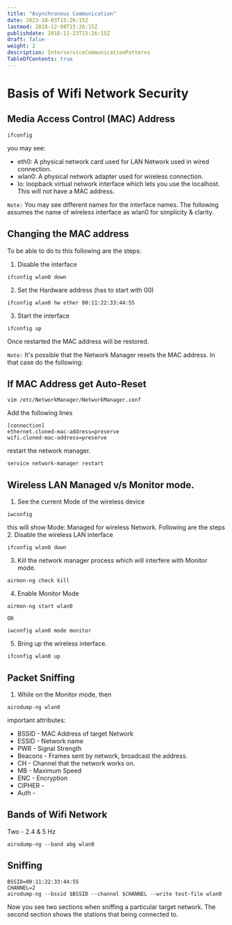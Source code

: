 ```yaml
---
title: "Asynchronous Communication"
date: 2023-10-03T15:26:15Z
lastmod: 2018-12-08T15:26:15Z
publishdate: 2018-11-23T15:26:15Z
draft: false
weight: 2
description: InterserviceCommunicationPatterns
TableOfContents: true
---
```


# Basis of Wifi Network Security
## Media Access Control (MAC) Address
```shell
ifconfig
```
you may see:
- eth0: A physical network card used for LAN Network used in wired connection. 
- wlan0: A physical network adapter used for wireless connection.  
- lo: loopback virtual network interface which lets you use the localhost. This will not have a MAC address.

```Note:``` You may see different names for the interface names. The following assumes the name of wireless interface as wlan0 for simplicity & clarity.
## Changing the MAC address
To be able to do to this following are the steps:
1. Disable the interface
```shell
ifconfig wlan0 down
```
2. Set the Hardware address (has to start with 00)
```shell
ifconfig wlan0 hw ether 00:11:22:33:44:55
```
3. Start the interface
```shell
ifconfig up
```
Once restarted the MAC address will be restored. 

```Note:``` It's possible that the Network Manager resets the MAC address. In that case do the following:

## If MAC Address get Auto-Reset
```shell
vim /etc/NetworkManager/NetworkManager.conf 
```
Add the following lines
```text
[connection]
ethernet.cloned-mac-address=preserve
wifi.cloned-mac-address=preserve
```
restart the network manager.
```shell
service network-manager restart
```

## Wireless LAN Managed v/s Monitor mode.
1. See the current Mode of the wireless device
```shell
iwconfig
```
this will show Mode: Managed for wireless Network. Following are the steps
2. Disable the wireless LAN interface
```shell
ifconfig wlan0 down
```
3. Kill the network manager process which will interfere with Monitor mode.
```shell
airmon-ng check kill
```
4. Enable Monitor Mode
```shell
airmon-ng start wlan0
```
```OR```
```shell
iwconfig wlan0 mode monitor
```
5. Bring up the wireless interface.
```shell
ifconfig wlan0 up
```

## Packet Sniffing
1. While on the Monitor mode, then
```shell
airodump-ng wlan0
```
important attributes:
* BSSID - MAC Address of target Network
* ESSID - Network name
* PWR - Signal Strength
* Beacons - Frames sent by network, broadcast the address.
* CH - Channel that the network works on.
* MB - Maximum Speed
* ENC - Encryption
* CIPHER -
* Auth - 

## Bands of Wifi Network
Two - 2.4 & 5 Hz
```shell
airodump-ng --band abg wlan0 
```

## Sniffing
```shell
BSSID=00:11:22:33:44:55
CHANNEL=2
airodump-ng --bssid $BSSID --channel $CHANNEL --write test-file wlan0
```
Now you see two sections when sniffing a particular target network. The second section shows the stations that being connected to.
